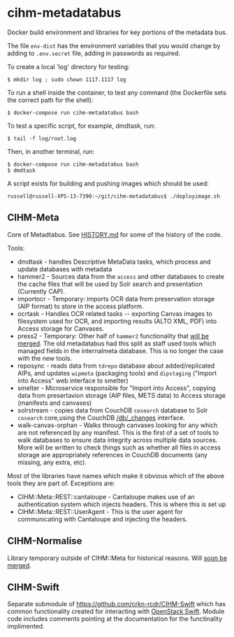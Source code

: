 # cihm-metadatabus

Docker build environment and libraries for key portions of the metadata bus.

The file `env-dist` has the environment variables that you would change by adding to `.env.secret` file, adding in passwords as required.


To create a local 'log' directory for testing:

```
$ mkdir log ; sudo chown 1117.1117 log
```

To run a shell inside the container, to test any command (the Dockerfile sets the correct path for the shell):

```
$ docker-compose run cihm-metadatabus bash
```

To test a specific script, for example, dmdtask, run:

```
$ tail -f log/root.log
```

Then, in another terminal, run:

```
$ docker-compose run cihm-metadatabus bash
$ dmdtask
```

A script exists for building and pushing images which should be used:

```
russell@russell-XPS-13-7390:~/git/cihm-metadatabus$ ./deployimage.sh 
```



## CIHM-Meta

Core of Metadtabus. See [HISTORY.md](CIHM-Meta/HISTORY.md) for some of the history of the code.

Tools:

* dmdtask - handles Descriptive MetaData tasks, which process and update databases with metadata
* hammer2 - Sources data from the `access` and other databases to create the cache files that will be used by Solr search and presentation (Currently CAP).
* importocr - Temporary: imports OCR data from preservation storage (AIP format) to store in the access platform.
* ocrtask - Handles OCR related tasks -- exporting Canvas images to filesystem used for OCR, and importing results (ALTO XML, PDF) into Access storage for Canvases.
* press2 - Temporary: Other half of `hammer2` functionality that [will be merged](https://github.com/crkn-rcdr/cihm-metadatabus/issues/23). The old metadatabus had this split as staff used tools which managed fields in the internalmeta database. This is no longer the case with the new tools.
* reposync - reads data from `tdrepo` database about added/replicated AIPs, and updates `wipmeta` (packaging tools) and `dipstaging` ("Import into Access" web interface to smelter)
* smelter - Microservice responsible for "Import into Access", copying data from presertavion storage (AIP files, METS data) to Access storage (manifests and canvases)
* solrstream - copies data from CouchDB `cosearch` database to Solr `cosearch` core,using the CouchDB [/db/_changes](https://docs.couchdb.org/en/latest/api/database/changes.html) interface.
* walk-canvas-orphan - Walks through canvases looking for any which are not referenced by any manifest. This is the first of a set of tools to walk databases to ensure data integrity across multiple data sources.  More will be written to check things such as whether all files in access storage are appropriately references in CouchDB documents (any missing, any extra, etc).

Most of the libraries have names which make it obvious which of the above tools they are part of. Exceptions are:

* CIHM::Meta::REST::cantaloupe  -  Cantaloupe makes use of an authentication system which injects headers. This is where this is set up
* CIHM::Meta::REST::UserAgent - This is the user agent for communicating with Cantaloupe and injecting the headers.


## CIHM-Normalise

Library temporary outside of CIHM::Meta for historical reasons.  Will [soon be merged](https://github.com/crkn-rcdr/cihm-metadatabus/issues/19).

## CIHM-Swift

Separate submodule of https://github.com/crkn-rcdr/CIHM-Swift which has common functionality created for interacting with [OpenStack Swift](https://docs.openstack.org/swift/latest/). Module code includes comments pointing at the documentation for the functinality implimented.

